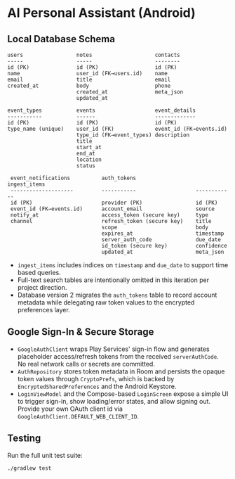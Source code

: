 # AI Personal Assistant (Android)

## Local Database Schema

```
users                 notes                    contacts
-----                 -----                    --------
id (PK)               id (PK)                  id (PK)
name                  user_id (FK→users.id)    name
email                 title                    email
created_at            body                     phone
                      created_at               meta_json
                      updated_at

event_types           events                   event_details
-----------           ------                   -------------
id (PK)               id (PK)                  id (PK)
type_name (unique)    user_id (FK)             event_id (FK→events.id)
                      type_id (FK→event_types) description
                      title
                      start_at
                      end_at
                      location
                      status

 event_notifications          auth_tokens                   ingest_items
 --------------------         -----------                   ------------
 id (PK)                      provider (PK)                 id (PK)
 event_id (FK→events.id)      account_email                 source
 notify_at                    access_token (secure key)     type
 channel                      refresh_token (secure key)    title
                              scope                         body
                              expires_at                    timestamp
                              server_auth_code              due_date
                              id_token (secure key)         confidence
                              updated_at                    meta_json
```

- `ingest_items` includes indices on `timestamp` and `due_date` to support time based queries.
- Full-text search tables are intentionally omitted in this iteration per project direction.
- Database version 2 migrates the `auth_tokens` table to record account metadata while delegating raw token
  values to the encrypted preferences layer.

## Google Sign-In & Secure Storage

- `GoogleAuthClient` wraps Play Services' sign-in flow and generates placeholder access/refresh tokens from the
  received `serverAuthCode`. No real network calls or secrets are committed.
- `AuthRepository` stores token metadata in Room and persists the opaque token values through `CryptoPrefs`, which
  is backed by `EncryptedSharedPreferences` and the Android Keystore.
- `LoginViewModel` and the Compose-based `LoginScreen` expose a simple UI to trigger sign-in, show loading/error
  states, and allow signing out. Provide your own OAuth client id via `GoogleAuthClient.DEFAULT_WEB_CLIENT_ID`.

## Testing

Run the full unit test suite:

```bash
./gradlew test
```
